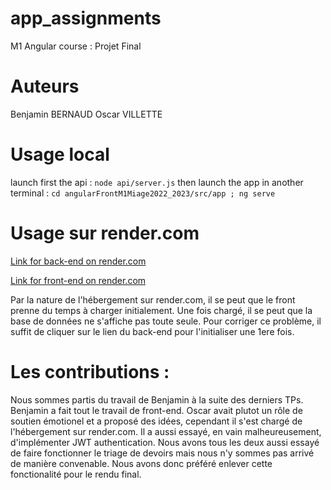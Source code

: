 # app_assignments
M1 Angular course : Projet Final 

# Auteurs
 Benjamin BERNAUD
 Oscar VILLETTE

# Usage local

launch first the api : `node api/server.js`
then launch the app in another terminal : `cd angularFrontM1Miage2022_2023/src/app ; ng serve`

# Usage sur render.com

[Link for back-end on render.com](https://angular-project-vmx5.onrender.com/api/assignments)

[Link for front-end on render.com](https://front-angular.onrender.com) 

Par la nature de l'hébergement sur render.com, il se peut que le front prenne du temps à charger initialement. Une fois chargé, il se peut que la base de données ne s'affiche pas toute seule. Pour corriger ce problème, il suffit de cliquer sur le lien du back-end pour l'initialiser une 1ere fois.

# Les contributions :
Nous sommes partis du travail de Benjamin à la suite des derniers TPs. Benjamin a fait tout le travail de front-end. Oscar avait plutot un rôle de soutien émotionel et a proposé des idées, cependant il s'est chargé de l'hébergement sur render.com. Il a aussi essayé, en vain malheureusement, d'implémenter JWT authentication. Nous avons tous les deux aussi essayé de faire fonctionner le triage de devoirs mais nous n'y sommes pas arrivé de manière convenable. Nous avons donc préféré enlever cette fonctionalité pour le rendu final.
